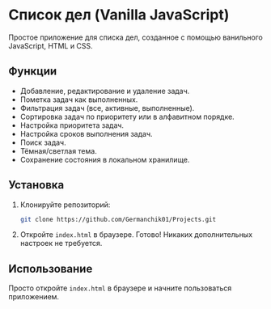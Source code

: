 # Список дел (Vanilla JavaScript)

Простое приложение для списка дел, созданное с помощью ванильного JavaScript, HTML и CSS.


## Функции

*   Добавление, редактирование и удаление задач.
*   Пометка задач как выполненных.
*   Фильтрация задач (все, активные, выполненные).
*   Сортировка задач по приоритету или в алфавитном порядке.
*   Настройка приоритета задач.
*   Настройка сроков выполнения задач.
*   Поиск задач.
*   Тёмная/светлая тема.
*   Сохранение состояния в локальном хранилище.

## Установка

1.  Клонируйте репозиторий:
    ```bash
    git clone https://github.com/Germanchik01/Projects.git
    ```

2. Откройте `index.html` в браузере. Готово! Никаких дополнительных настроек не требуется.

## Использование

Просто откройте `index.html` в браузере и начните пользоваться приложением.
